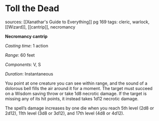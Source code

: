 # Toll the Dead
sources: [[Xanathar's Guide to Everything]] pg 169
tags: cleric, warlock, [[Wizard]], [[cantrip]], necromancy

**Necromancy cantrip**

*Casting time*: 1 action

*Range*: 60 feet

*Components*: V, S

*Duration*: Instantaneous

You point at one creature you can see within range, and the sound of a dolorous bell fills the air around it for a moment. The target must succeed on a Wisdom saving throw or take 1d8 necrotic damage. If the target is missing any of its hit points, it instead takes 1d12 necrotic damage.

The spell’s damage increases by one die when you reach 5th level (2d8 or 2d12), 11th level (3d8 or 3d12), and 17th level (4d8 or 4d12).
